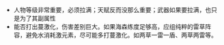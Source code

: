 - 人物等级非常重要，必须拉满；天赋反而没那么重要；武器如果要拉满，也只是为了其副属性
- 能否打出蔓激化，伤害差别巨大。如果海森练度足够高，应组纯粹的雷草阵容，避免水消耗激元素，尽可能多打蔓激化。如两草一雷一盾、两草两雷等。
